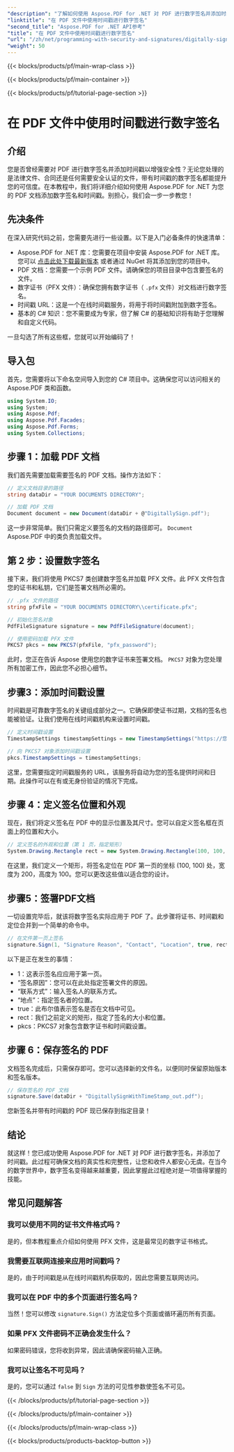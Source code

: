 ```yaml
---
"description": "了解如何使用 Aspose.PDF for .NET 对 PDF 进行数字签名并添加时间戳。本分步指南涵盖先决条件、证书设置、时间戳等内容。"
"linktitle": "在 PDF 文件中使用时间戳进行数字签名"
"second_title": "Aspose.PDF for .NET API参考"
"title": "在 PDF 文件中使用时间戳进行数字签名"
"url": "/zh/net/programming-with-security-and-signatures/digitally-sign-with-time-stamp/"
"weight": 50
---
```


{{< blocks/products/pf/main-wrap-class >}}

{{< blocks/products/pf/main-container >}}

{{< blocks/products/pf/tutorial-page-section >}}

# 在 PDF 文件中使用时间戳进行数字签名

## 介绍

您是否曾经需要对 PDF 进行数字签名并添加时间戳以增强安全性？无论您处理的是法律文件、合同还是任何需要安全认证的文件，带有时间戳的数字签名都能提升您的可信度。在本教程中，我们将详细介绍如何使用 Aspose.PDF for .NET 为您的 PDF 文档添加数字签名和时间戳。别担心，我们会一步一步教您！

## 先决条件

在深入研究代码之前，您需要先进行一些设置。以下是入门必备条件的快速清单：

- Aspose.PDF for .NET 库：您需要在项目中安装 Aspose.PDF for .NET 库。您可以 [点击此处下载最新版本](https://releases.aspose.com/pdf/net/) 或者通过 NuGet 将其添加到您的项目中。
- PDF 文档：您需要一个示例 PDF 文件。请确保您的项目目录中包含要签名的文件。
- 数字证书（PFX 文件）：确保您拥有数字证书（ `.pfx` 文件）对文档进行数字签名。
- 时间戳 URL：这是一个在线时间戳服务，将用于将时间戳附加到数字签名。 
- 基本的 C# 知识：您不需要成为专家，但了解 C# 的基础知识将有助于您理解和自定义代码。

一旦勾选了所有这些框，您就可以开始编码了！

## 导入包

首先，您需要将以下命名空间导入到您的 C# 项目中。这确保您可以访问相关的 Aspose.PDF 类和函数。

```csharp
using System.IO;
using System;
using Aspose.Pdf;
using Aspose.Pdf.Facades;
using Aspose.Pdf.Forms;
using System.Collections;
```

## 步骤 1：加载 PDF 文档

我们首先需要加载需要签名的 PDF 文档。操作方法如下：

```csharp
// 定义文档目录的路径
string dataDir = "YOUR DOCUMENTS DIRECTORY";

// 加载 PDF 文档
Document document = new Document(dataDir + @"DigitallySign.pdf");
```

这一步非常简单。我们只需定义要签名的文档的路径即可。 `Document` Aspose.PDF 中的类负责加载文件。

## 第 2 步：设置数字签名

接下来，我们将使用 PKCS7 类创建数字签名并加载 PFX 文件。此 PFX 文件包含您的证书和私钥，它们是签署文档所必需的。

```csharp
// .pfx 文件的路径
string pfxFile = "YOUR DOCUMENTS DIRECTORY\\certificate.pfx";

// 初始化签名对象
PdfFileSignature signature = new PdfFileSignature(document);

// 使用密码加载 PFX 文件
PKCS7 pkcs = new PKCS7(pfxFile, "pfx_password");
```

此时，您正在告诉 Aspose 使用您的数字证书来签署文档。 `PKCS7` 对象为您处理所有加密工作，因此您不必担心细节。

## 步骤3：添加时间戳设置

时间戳是可靠数字签名的关键组成部分之一。它确保即使证书过期，文档的签名也能被验证。让我们使用在线时间戳机构来设置时间戳。

```csharp
// 定义时间戳设置
TimestampSettings timestampSettings = new TimestampSettings("https://您的时间戳网址”，“用户名：密码”）；

// 向 PKCS7 对象添加时间戳设置
pkcs.TimestampSettings = timestampSettings;
```

这里，您需要指定时间戳服务的 URL，该服务将自动为您的签名提供时间和日期。此操作可以在有或无身份验证的情况下完成。

## 步骤 4：定义签名位置和外观

现在，我们将定义签名在 PDF 中的显示位置及其尺寸。您可以自定义签名框在页面上的位置和大小。

```csharp
// 定义签名的外观和位置（第 1 页，指定矩形）
System.Drawing.Rectangle rect = new System.Drawing.Rectangle(100, 100, 200, 100);
```

在这里，我们定义一个矩形，将签名定位在 PDF 第一页的坐标 (100, 100) 处，宽度为 200，高度为 100。您可以更改这些值以适合您的设计。

## 步骤5：签署PDF文档

一切设置完毕后，就该将数字签名实际应用于 PDF 了。此步骤将证书、时间戳和定位合并到一个简单的命令中。

```csharp
// 在文件第一页上签名
signature.Sign(1, "Signature Reason", "Contact", "Location", true, rect, pkcs);
```

以下是正在发生的事情：
- 1：这表示签名应应用于第一页。
- “签名原因”：您可以在此处指定签署文件的原因。
- “联系方式”：输入签名人的联系方式。
- “地点”：指定签名者的位置。
- true：此布尔值表示签名是否在文档中可见。
- rect：我们之前定义的矩形，指定了签名的大小和位置。
- pkcs：PKCS7 对象包含数字证书和时间戳设置。

## 步骤 6：保存签名的 PDF

文档签名完成后，只需保存即可。您可以选择新的文件名，以便同时保留原始版本和签名版本。

```csharp
// 保存签名的 PDF 文档
signature.Save(dataDir + "DigitallySignWithTimeStamp_out.pdf");
```

您新签名并带有时间戳的 PDF 现已保存到指定目录！

## 结论

就这样！您已成功使用 Aspose.PDF for .NET 对 PDF 进行数字签名，并添加了时间戳。此过程可确保文档的真实性和完整性，让您和收件人都安心无虞。在当今的数字世界中，数字签名变得越来越重要，因此掌握此过程绝对是一项值得掌握的技能。

## 常见问题解答

### 我可以使用不同的证书文件格式吗？  
是的，但本教程重点介绍如何使用 PFX 文件，这是最常见的数字证书格式。

### 我需要互联网连接来应用时间戳吗？  
是的，由于时间戳是从在线时间戳机构获取的，因此您需要互联网访问。

### 我可以在 PDF 中的多个页面进行签名吗？  
当然！您可以修改 `signature.Sign()` 方法定位多个页面或循环遍历所有页面。

### 如果 PFX 文件密码不正确会发生什么？  
如果密码错误，您将收到异常，因此请确保密码输入正确。

### 我可以让签名不可见吗？  
是的，您可以通过 `false` 到 `Sign` 方法的可见性参数使签名不可见。

{{< /blocks/products/pf/tutorial-page-section >}}

{{< /blocks/products/pf/main-container >}}

{{< /blocks/products/pf/main-wrap-class >}}

{{< blocks/products/products-backtop-button >}}